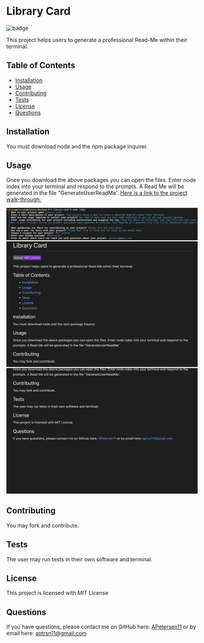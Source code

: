 # Library Card


  ![badge](https://img.shields.io/badge/license-MIT%20License-blueviolet.png)
  

This project helps users to generate a professional Read-Me within their terminal.

## Table of Contents
- [Installation](#installation)
- [Usage](#usage)
- [Contributing](#contributing)
- [Tests](#tests)
- [License](#license)
- [Questions](#questions)

## Installation

You must download node and the npm package inquirer.

## Usage

Once you download the above packages you can open the files. Enter node index into your terminal and respond to the prompts. A Read Me will be generated in the file "GenerateUserReadMe'. [Here is a link to the project walk-through.](https://drive.google.com/file/d/1JDfpzy0uW0bmvqbv9G3pzsIwfZd5iFU3/view)

![screenshot1](./assets/Terminal-SS.png)
![screenshot2](./assets/SS-RM1.png)
![screenshot3](./assets/SS-RM2.png)

## Contributing

You may fork and contribute.

## Tests

The user may run tests in their own software and terminal.

## License

This project is licensed with MIT License

## Questions

If you have questions, please contact me on GitHub here: [APetersen11](https://github.com/APetersen11)
or by email here: [aptrsn11@gmail.com](mailto:aptrsn11@gmail.com)



